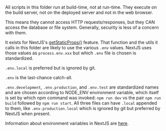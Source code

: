 All scripts in this folder run at build-time, not at run-time. They execute on the build server, not on the deployed server and not in the web browser.

This means they cannot access HTTP requests/responses, but they CAN access the database or file system. Generally, security is less of a concern with them.

It exists for NextJS's [getStaticProps()](https://nextjs.org/learn/basics/data-fetching/getstaticprops-details) feature. That function and the utils it calls in this folder are likely to use the various `.env` values. NextJS uses those values as `process.env.xxx` but which `.env` file is chosen is standardized.

`.env.local` is preferred but is ignored by git.

`.env` is the last-chance catch-all.

`.env.development`, `.env.production`, and `.env.test` are standardized names and are chosen according to NODE_ENV environment variable, which itself is set by which npm command was invoked: `npm run dev` vs the pair `npm run build` followed by `npm run start`. All three files can have `.local` appended to them, like `.env.production.local` which is ignored by git but preferred by NextJS when present.

Information about environment variables in NextJS are [here](https://nextjs.org/docs/basic-features/environment-variables).
